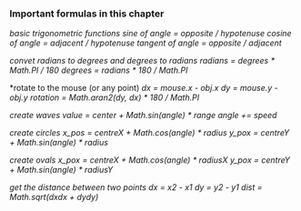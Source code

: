 ### Important formulas in this chapter

*basic trigonometric functions*
_sine of angle = opposite / hypotenuse_
_cosine of angle = adjacent / hypotenuse_
_tangent of angle = opposite / adjacent_

*convet radians to degrees and degrees to radians*
_radians = degrees * Math.PI / 180_
_degrees = radians * 180 / Math.PI_


*rotate to the mouse (or any point)
_dx = mouse.x - obj.x_
_dy = mouse.y - obj.y_
_rotation = Math.aran2(dy, dx) * 180 / Math.PI_


*create waves*
_value = center + Math.sin(angle) * range_
_angle += speed_


*create circles*
_x_pos = centreX + Math.cos(angle) * radius_
_y_pox = centreY + Math.sin(angle) * radius_


*create ovals*
_x_pox = centreX + Math.cos(angle) * radiusX_
_y_pox = centreY + Math.sin(angle) * radiusY_


*get the distance between two points*
_dx = x2 - x1_
_dy = y2 - y1_
_dist = Math.sqrt(dx*dx + dy*dy)_
